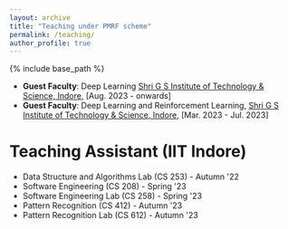 ```yaml
---
layout: archive
title: "Teaching under PMRF scheme"
permalink: /teaching/
author_profile: true
---
```


{% include base_path %}
* **Guest Faculty**:  Deep Learning [Shri G S Institute of Technology & Science, Indore](https://www.sgsits.ac.in/index.php/departments/information-technology), [Aug. 2023 - onwards]
* **Guest Faculty**:  Deep Learning and Reinforcement Learning, [Shri G S Institute of Technology & Science, Indore](https://www.sgsits.ac.in/index.php/departments/information-technology), [Mar. 2023 - Jul. 2023]

# Teaching Assistant (IIT Indore)

* Data Structure and Algorithms Lab (CS 253) - Autumn '22 
* Software  Engineering (CS 208) - Spring '23  
* Software  Engineering Lab (CS 258) - Spring '23
* Pattern Recognition (CS 412) - Autumn '23  
* Pattern Recognition Lab (CS 612) - Autumn '23

